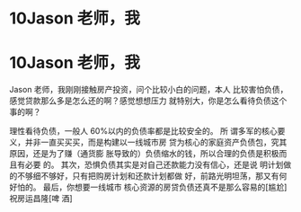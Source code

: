# 10Jason 老师，我

# 10Jason 老师，我

Jason 老师，我刚刚接触房产投资，问个比较小白的问题，本人 比较害怕负债，感觉贷款那么多是怎么还的啊？感觉想想压力 就特别大，你是怎么看待负债这个事的啊？

理性看待负债，一般人 60%以内的负债率都是比较安全的。 所 谓多军的核心要义，并非一直买买买，而是构建以一线城市房 贷为核心的家庭资产负债包，究其原因，还是为了赚（通货膨 胀导致的）负债缩水的钱，所以合理的负债是积极而且有必要 的。 其次，恐惧负债其实是对自己还款能力没有信心，还是说 明计划做的不够细不够好，只有把购房计划和还款计划都做 好，前路光明坦荡，那又有何好怕的。 最后，你想要一线城市 核心资源的房贷负债还真不是那么容易的[尴尬] 祝房运昌隆[啤 酒]